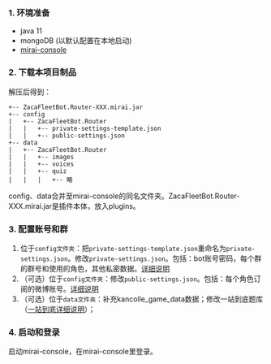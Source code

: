 ### 1. 环境准备

- java 11
- mongoDB (以默认配置在本地启动)
- [mirai-console](https://github.com/mamoe/mirai/blob/dev/docs/UserManual.md)

### 2. 下载本项目制品

解压后得到：
```
+-- ZacaFleetBot.Router-XXX.mirai.jar
+-- config
|   +-- ZacaFleetBot.Router
|   |   +-- private-settings-template.json
|   |   +-- public-settings.json
+-- data
|   +-- ZacaFleetBot.Router
|   |   +-- images
|   |   +-- voices
|   |   +-- quiz
|   |   |   +-- 略
```

config、data合并至mirai-console的同名文件夹。ZacaFleetBot.Router-XXX.mirai.jar是插件本体，放入plugins。

### 3. 配置账号和群

1. 位于`config文件夹`：把`private-settings-template.json`重命名为`private-settings.json`。修改`private-settings.json`。包括：bot账号密码，每个群的群号和使用的角色，其他私密数据。[详细说明](settings详细说明.md)
2. （可选）位于`config文件夹`：修改`public-settings.json`。包括：每个角色订阅的微博账号。[详细说明](settings详细说明.md)
3. （可选）位于`data文件夹`：补充kancolle_game_data数据；修改一站到底题库（[一站到底详细说明](一站到底详细说明.md)）；

### 4. 启动和登录

启动mirai-console，在mirai-console里登录。